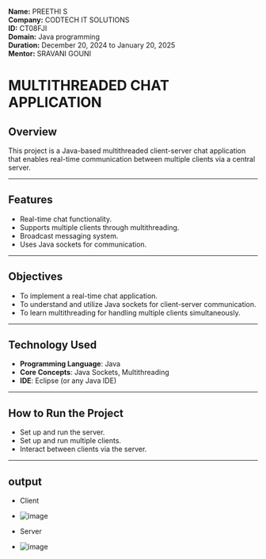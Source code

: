 **Name:** PREETHI S  
**Company:** CODTECH IT SOLUTIONS  
**ID:** CT08FJI  
**Domain:** Java programming  
**Duration:** December 20, 2024 to January 20, 2025  
**Mentor:** SRAVANI GOUNI
# MULTITHREADED CHAT APPLICATION
## Overview

This project is a Java-based multithreaded client-server chat application that enables real-time communication between multiple clients via a central server.

---

## Features

- Real-time chat functionality.
- Supports multiple clients through multithreading.
- Broadcast messaging system.
- Uses Java sockets for communication.

---

## Objectives

- To implement a real-time chat application.
- To understand and utilize Java sockets for client-server communication.
- To learn multithreading for handling multiple clients simultaneously.

---

## Technology Used

- **Programming Language**: Java
- **Core Concepts**: Java Sockets, Multithreading
- **IDE**: Eclipse (or any Java IDE)

---

## How to Run the Project

- Set up and run the server.
- Set up and run multiple clients.
- Interact between clients via the server.

---

## output
- Client
- ![image](https://github.com/user-attachments/assets/719b557b-5fad-41fc-bc15-ea11e9c5f145)

- Server
- ![image](https://github.com/user-attachments/assets/8a740a99-327e-4fb4-ab43-f7393525feb8)
